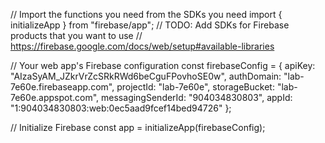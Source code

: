 // Import the functions you need from the SDKs you need
import { initializeApp } from "firebase/app";
// TODO: Add SDKs for Firebase products that you want to use
// https://firebase.google.com/docs/web/setup#available-libraries

// Your web app's Firebase configuration
const firebaseConfig = {
  apiKey: "AIzaSyAM_JZkrVrZcSRkRWd6beCguFPovhoSE0w",
  authDomain: "lab-7e60e.firebaseapp.com",
  projectId: "lab-7e60e",
  storageBucket: "lab-7e60e.appspot.com",
  messagingSenderId: "904034830803",
  appId: "1:904034830803:web:0ec5aad9fcef14bed94726"
};

// Initialize Firebase
const app = initializeApp(firebaseConfig);